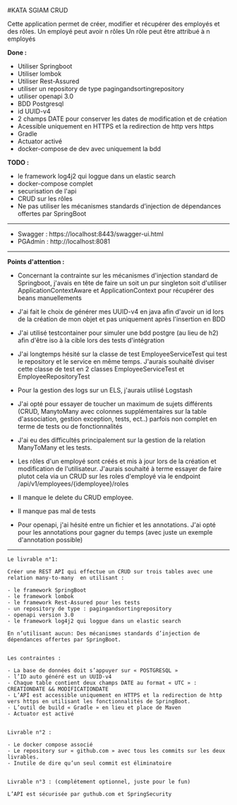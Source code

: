 #KATA SGIAM CRUD

Cette application permet de créer, modifier et récupérer des employés et des rôles.
Un employé peut avoir n rôles
Un rôle peut être attribué à n employés

**Done :**
 - Utiliser Springboot
 - Utiliser lombok
 - Utiliser Rest-Assured
 - utiliser un repository de type pagingandsortingrepository
 - utiliser openapi 3.0
 - BDD Postgresql
 - id UUID-v4
 - 2 champs DATE pour conserver les dates de modification et de création
 - Acessible uniquement en HTTPS et la redirection de http vers https
 - Gradle
 - Actuator activé
 - docker-compose de dev avec uniquement la bdd
 
 
**TODO :** 
 - le framework log4j2 qui loggue dans un elastic search
 - docker-compose complet
 - securisation de l'api
 - CRUD sur les rôles
 - Ne pas utiliser les mécanismes standards d’injection de dépendances offertes par SpringBoot
 ---
 
 - Swagger : https://localhost:8443/swagger-ui.html
 - PGAdmin : http://localhost:8081
 
 ----
 
 **Points d'attention :**

- Concernant la contrainte sur les mécanismes d'injection standard de Springboot, j'avais en tête de faire un soit un pur singleton
soit d'utiliser ApplicationContextAware et ApplicationContext pour récupérer des beans manuellements

- J'ai fait le choix de générer mes UUID-v4 en java afin d'avoir un id lors de la création de mon objet et pas uniquement après l'insertion en BDD

- J'ai utilisé testcontainer pour simuler une bdd postgre (au lieu de h2) afin d'être iso à la cible lors des tests d'intégration

- J'ai longtemps hésité sur la classe de test EmployeeServiceTest qui test le repository et le service en même temps. J'aurais souhaité diviser cette classe de test en 2 classes EmployeeServiceTest et EmployeeRepositoryTest

- Pour la gestion des logs sur un ELS, j'aurais utilisé Logstash

- J'ai opté pour essayer de toucher un maximum de sujets différents (CRUD, ManytoMany avec colonnes supplémentaires sur la table d'association, gestion exception, tests, ect..) parfois non complet en terme de tests ou de fonctionnalités

- J'ai eu des difficultés principalement sur la gestion de la relation ManyToMany et les tests.

- Les rôles d'un employé sont créés et mis à jour lors de la création et modification de l'utilisateur.
  J'aurais souhaité à terme essayer de faire plutot cela via un CRUD sur les roles d'employé via le endpoint /api/v1/employees/{idemployee}/roles

- Il manque le delete du CRUD employee.

- Il manque pas mal de tests

- Pour openapi, j'ai hésité entre un fichier et les annotations. J'ai opté pour les annotations pour gagner du temps (avec juste un exemple d'annotation possible)

---
```
Le livrable n°1:

Créer une REST API qui effectue un CRUD sur trois tables avec une relation many-to-many  en utilisant :

- le framework SpringBoot
- le framework lombok
- le framework Rest-Assured pour les tests
- un repository de type : pagingandsortingrepository
- openapi version 3.0
- le framework log4j2 qui loggue dans un elastic search
 
En n’utilisant aucun: Des mécanismes standards d’injection de dépendances offertes par SpringBoot.
 

Les contraintes :

- La base de données doit s’appuyer sur « POSTGRESQL »
- l’ID auto généré est un UUID-v4
- Chaque table contient deux champs DATE au format « UTC » : CREATIONDATE && MODIFICATIONDATE
- L’API est accessible uniquement en HTTPS et la redirection de http vers https en utilisant les fonctionnalités de SpringBoot.
- L’outil de build « Gradle » en lieu et place de Maven
- Actuator est activé
 

Livrable n°2 :

- Le docker compose associé
- Le repository sur « github.com » avec tous les commits sur les deux livrables.
- Inutile de dire qu’un seul commit est éliminatoire
 

Livrable n°3 : (complétement optionnel, juste pour le fun)

L’API est sécurisée par guthub.com et SpringSecurity
```